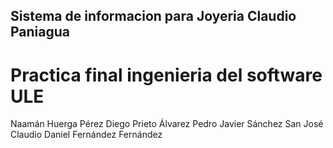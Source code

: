## Sistema de informacion para Joyeria Claudio Paniagua
# Practica final ingenieria del software ULE
Naamán Huerga Pérez
Diego Prieto Álvarez
Pedro Javier Sánchez San José
Claudio Daniel Fernández Fernández
